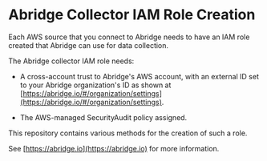 # Abridge Collector IAM Role Creation

Each AWS source that you connect to Abridge needs to have an IAM role created
that Abridge can use for data collection.

The Abridge collector IAM role needs:

- A cross-account trust to Abridge's AWS account, with an external ID set to
your Abridge organization's ID as shown at
[https://abridge.io/#/organization/settings](https://abridge.io/#/organization/settings).

- The AWS-managed SecurityAudit policy assigned.


This repository contains various methods for the creation of such a role.

See [https://abridge.io](https://abridge.io) for more information.

